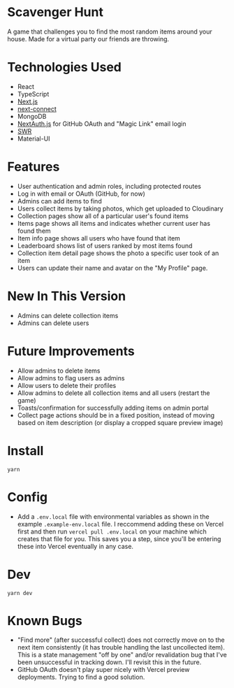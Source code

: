 # Scavenger Hunt

A game that challenges you to find the most random items around your house. Made for a virtual party our friends are throwing.

# Technologies Used

- React
- TypeScript
- [Next.js](https://nextjs.org)
- [next-connect](https://github.com/hoangvvo/next-connect)
- MongoDB
- [NextAuth.js](https://next-auth.js.org) for GitHub OAuth and "Magic Link" email login
- [SWR](https://swr.vercel.app)
- Material-UI

# Features

- User authentication and admin roles, including protected routes
- Log in with email or OAuth (GitHub, for now)
- Admins can add items to find
- Users collect items by taking photos, which get uploaded to Cloudinary
- Collection pages show all of a particular user's found items
- Items page shows all items and indicates whether current user has found them
- Item info page shows all users who have found that item
- Leaderboard shows list of users ranked by most items found
- Collection item detail page shows the photo a specific user took of an item
- Users can update their name and avatar on the "My Profile" page.

# New In This Version

- Admins can delete collection items
- Admins can delete users

# Future Improvements

- Allow admins to delete items
- Allow admins to flag users as admins
- Allow users to delete their profiles
- Allow admins to delete all collection items and all users (restart the game)
- Toasts/confirmation for successfully adding items on admin portal
- Collect page actions should be in a fixed position, instead of moving based on item description (or display a cropped square preview image)

# Install

`yarn`

# Config

- Add a `.env.local` file with environmental variables as shown in the example `.example-env.local` file. I reccommend adding these on Vercel first and then run `vercel pull .env.local` on your machine which creates that file for you. This saves you a step, since you'll be entering these into Vercel eventually in any case.

# Dev

`yarn dev`

# Known Bugs

- "Find more" (after successful collect) does not correctly move on to the next item consistently (it has trouble handling the last uncollected item). This is a state management "off by one" and/or revalidation bug that I've been unsuccessful in tracking down. I'll revisit this in the future.
- GitHub OAuth doesn't play super nicely with Vercel preview deployments. Trying to find a good solution.
